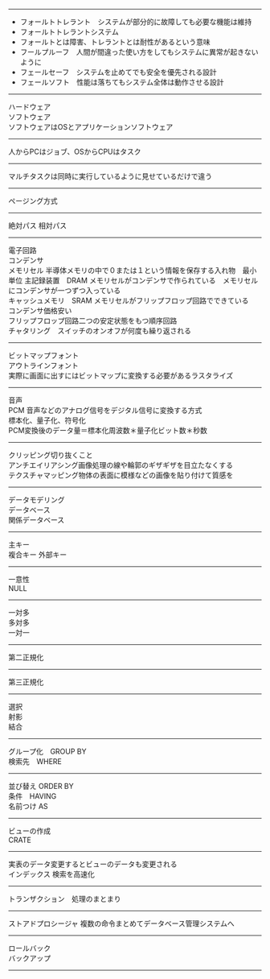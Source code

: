 ***
- フォールトトレラント　システムが部分的に故障しても必要な機能は維持
- フォールトトレラントシステム
- フォールトとは障害、トレラントとは耐性があるという意味
- フールプルーフ　人間が間違った使い方をしてもシステムに異常が起きないように
- フェールセーフ　システムを止めてでも安全を優先される設計
- フェールソフト　性能は落ちてもシステム全体は動作させる設計
***
ハードウェア  
ソフトウェア  
ソフトウェアはOSとアプリケーションソフトウェア  
***
人からPCはジョブ、OSからCPUはタスク
***
マルチタスクは同時に実行しているように見せているだけで違う
***
ページング方式
***
絶対パス
相対パス
***
電子回路  
コンデンサ  
メモリセル 半導体メモリの中で０または１という情報を保存する入れ物　最小単位 
主記録装置　DRAM メモリセルがコンデンサで作られている　メモリセルにコンデンサが一つずつ入っている  
キャッシュメモリ　SRAM メモリセルがフリップフロップ回路でできている  
コンデンサ価格安い  
フリップフロップ回路二つの安定状態をもつ順序回路  
チャタリング　スイッチのオンオフが何度も繰り返される  
***
ビットマップフォント  
アウトラインフォント  
実際に画面に出すにはビットマップに変換する必要があるラスタライズ  
***
音声  
PCM
音声などのアナログ信号をデジタル信号に変換する方式  
標本化、量子化、符号化  
PCM変換後のデータ量＝標本化周波数＊量子化ビット数＊秒数  
***
クリッピング切り抜くこと  
アンチエイリアシング画像処理の線や輪郭のギザギザを目立たなくする  
テクスチャマッピング物体の表面に模様などの画像を貼り付けて質感を  
***
データモデリング  
データベース  
関係データベース  
***
主キー  
複合キー 
外部キー  
***
一意性  
NULL  
***
一対多  
多対多  
一対一  
***
第二正規化  
***
第三正規化  
***
選択  
射影  
結合  
***
グループ化　GROUP BY  
検索先　WHERE
***
並び替え ORDER BY  
条件　HAVING  
名前つけ AS  
***
ビューの作成  
CRATE  
***
実表のデータ変更するとビューのデータも変更される  
インデックス 検索を高速化  
***
トランザクション　処理のまとまり
***
ストアドプロシージャ
複数の命令まとめてデータベース管理システムへ
***
ロールバック  
バックアップ  
***
